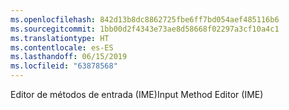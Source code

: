 ```yaml
---
ms.openlocfilehash: 842d13b8dc8862725fbe6ff7bd054aef485116b6
ms.sourcegitcommit: 1bb00d2f4343e73ae8d58668f02297a3cf10a4c1
ms.translationtype: HT
ms.contentlocale: es-ES
ms.lasthandoff: 06/15/2019
ms.locfileid: "63878568"
---
```

<span data-ttu-id="8e8b5-101">Editor de métodos de entrada (IME)</span><span class="sxs-lookup"><span data-stu-id="8e8b5-101">Input Method Editor (IME)</span></span>